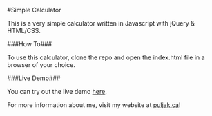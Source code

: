 #Simple Calculator

This is a very simple calculator written in Javascript with jQuery & HTML/CSS.

###How To###

To use this calculator, clone the repo and open the index.html file in a browser of your choice.

###Live Demo###

You can try out the live demo [here](https://www.puljak.ca/projects/basic/calculator/).

For more information about me, visit my website at [puljak.ca](https://puljak.ca)!